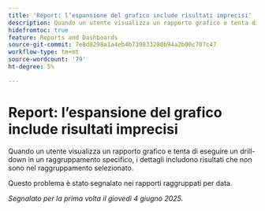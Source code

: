 ```yaml
---
title: 'Report: l’espansione del grafico include risultati imprecisi'
description: Quando un utente visualizza un rapporto grafico e tenta di eseguire un drill-down in un raggruppamento specifico, i dettagli includono risultati che non sono nel raggruppamento selezionato.
hidefromtoc: true
feature: Reports and Dashboards
source-git-commit: 7e8d8298a1a4eb4b739833280b94a2b00c707c47
workflow-type: tm+mt
source-wordcount: '79'
ht-degree: 5%

---
```



# Report: l’espansione del grafico include risultati imprecisi

Quando un utente visualizza un rapporto grafico e tenta di eseguire un drill-down in un raggruppamento specifico, i dettagli includono risultati che non sono nel raggruppamento selezionato.

Questo problema è stato segnalato nei rapporti raggruppati per data.

_Segnalato per la prima volta il giovedì 4 giugno 2025._
